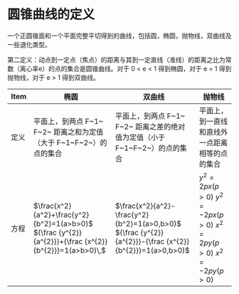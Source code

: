 # 圆锥曲线的定义

一个正圆锥面和一个平面完整平切得到的曲线，包括圆，椭圆，抛物线，双曲线及一些退化类型。

第二定义：动点到一定点（焦点）的距离与其到一定直线（准线）的距离之比为常数（离心率e）的点的集合是圆锥曲线。对于 0 < e < 1 得到椭圆，对于 e = 1 得到抛物线，对于 e > 1 得到双曲线。

Item | 椭圆 | 双曲线 | 抛物线
---- | ---- | ----- | ------
定义 | 平面上，到两点 F~1~ F~2~ 距离之和为定值（大于 F~1~F~2~）的点的集合 | 平面上，到两点 F~1~ F~2~ 距离之差的绝对值为定值（小于 F~1~F~2~）的点的集合 | 平面上，到一直线和直线外一点距离相等的点的集合
方程 | $\frac{x^2}{a^2}+\frac{y^2}{b^2}=1(a>b>0)$ ${\frac {y^{2}}{a^{2}}}+{\frac {x^{2}}{b^{2}}}=1(a>b>0)\,$ | $\frac{x^2}{a^2}-\frac{y^2}{b^2}=1(a>0,b>0)$ ${\frac {y^{2}}{a^{2}}}-{\frac {x^{2}}{b^{2}}}=1(a>0,b>0)$ | ${y^{2}=2px(p>0)}$ ${y^{2}=-2px (p>0)}$ ${x^{2}=2py (p>0)}$ ${x^{2}=-2py (p>0)}$
